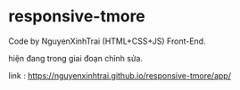# responsive-tmore
Code by NguyenXinhTrai (HTML+CSS+JS) Front-End.

hiện đang trong giai đoạn chỉnh sửa.

link : <a href="https://nguyenxinhtrai.github.io/responsive-tmore/app/">https://nguyenxinhtrai.github.io/responsive-tmore/app/</a>
